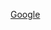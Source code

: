 [Link]: (https://gist.github.com/ihoneymon/652be052a0727ad59601)
[Google](https://google.com, "google link")
